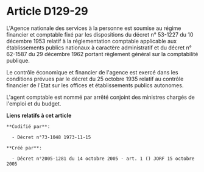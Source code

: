 # Article D129-29

L'Agence nationale des services à la personne est soumise au régime financier et comptable fixé par les dispositions du
décret n° 53-1227 du 10 décembre 1953 relatif à la réglementation comptable applicable aux établissements publics nationaux à
caractère administratif et du décret n° 62-1587 du 29 décembre 1962 portant règlement général sur la comptabilité publique.

Le contrôle économique et financier de l'agence est exercé dans les conditions prévues par le décret du 25 octobre 1935
relatif au contrôle financier de l'Etat sur les offices et établissements publics autonomes.

L'agent comptable est nommé par arrêté conjoint des ministres chargés de l'emploi et du budget.

**Liens relatifs à cet article**

	**Codifié par**:

	  - Décret n°73-1048 1973-11-15

	**Créé par**:

	  - Décret n°2005-1281 du 14 octobre 2005 - art. 1 () JORF 15 octobre 2005

